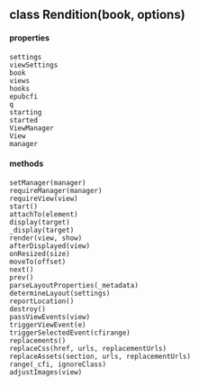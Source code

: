 ## class Rendition(book, options)  
#### properties  
    settings  
    viewSettings  
    book  
    views  
    hooks   
    epubcfi  
    q  
    starting  
    started  
    ViewManager  
    View  
    manager  
#### methods  
    setManager(manager)  
    requireManager(manager)  
    requireView(view)  
    start()  
    attachTo(element)  
    display(target)  
    _display(target)  
    render(view, show)  
    afterDisplayed(view)  
    onResized(size)  
    moveTo(offset)  
    next()  
    prev()  
    parseLayoutProperties(_metadata)  
    determineLayout(settings)  
    reportLocation()  
    destroy()  
    passViewEvents(view)  
    triggerViewEvent(e)  
    triggerSelectedEvent(cfirange)  
    replacements()  
    replaceCss(href, urls, replacementUrls)  
    replaceAssets(section, urls, replacementUrls)  
    range(_cfi, ignoreClass)  
    adjustImages(view)  